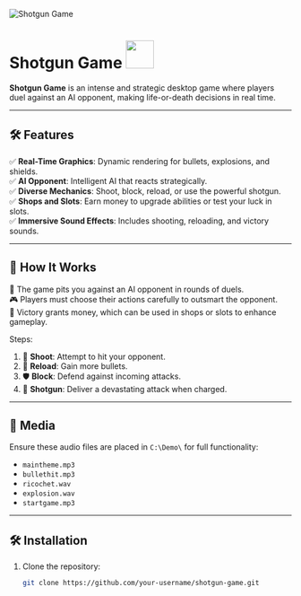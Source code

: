 ![Shotgun Game](https://media.discordapp.net/attachments/282602166068314132/1322698250238693427/image.png?ex=6771d23d&is=677080bd&hm=35496438a1f4072dfa605e10f79fb263994b4fce8806e5234764db19dc759f71&=&format=webp&quality=lossless)

# Shotgun Game <img src="https://media.discordapp.net/attachments/282602166068314132/1322698773981429770/image.png?ex=6771d2ba&is=6770813a&hm=33f5bb49454d9a2eee27144682faf518e446206c2859a1f72a30f753649bb52d&=&format=webp&quality=lossless&width=316&height=350" width="50">


**Shotgun Game** is an intense and strategic desktop game where players duel against an AI opponent, making life-or-death decisions in real time.

---

## 🛠️ Features

✅ **Real-Time Graphics**: Dynamic rendering for bullets, explosions, and shields.  
✅ **AI Opponent**: Intelligent AI that reacts strategically.  
✅ **Diverse Mechanics**: Shoot, block, reload, or use the powerful shotgun.  
✅ **Shops and Slots**: Earn money to upgrade abilities or test your luck in slots.  
✅ **Immersive Sound Effects**: Includes shooting, reloading, and victory sounds.

---

## 🚀 How It Works

👾 The game pits you against an AI opponent in rounds of duels.  
🎮 Players must choose their actions carefully to outsmart the opponent.  
🎯 Victory grants money, which can be used in shops or slots to enhance gameplay.

Steps:
1. 🎯 **Shoot**: Attempt to hit your opponent.  
2. 🔄 **Reload**: Gain more bullets.  
3. 🛡️ **Block**: Defend against incoming attacks.  
4. 🔫 **Shotgun**: Deliver a devastating attack when charged.

---

## 🎵 Media

Ensure these audio files are placed in `C:\Demo\` for full functionality:
- `maintheme.mp3`
- `bullethit.mp3`
- `ricochet.wav`
- `explosion.wav`
- `startgame.mp3`

---

## 🛠️ Installation

1. Clone the repository:
   ```bash
   git clone https://github.com/your-username/shotgun-game.git
